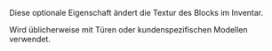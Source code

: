 Diese optionale Eigenschaft ändert die Textur des Blocks im Inventar.

Wird üblicherweise mit Türen oder kundenspezifischen Modellen verwendet.